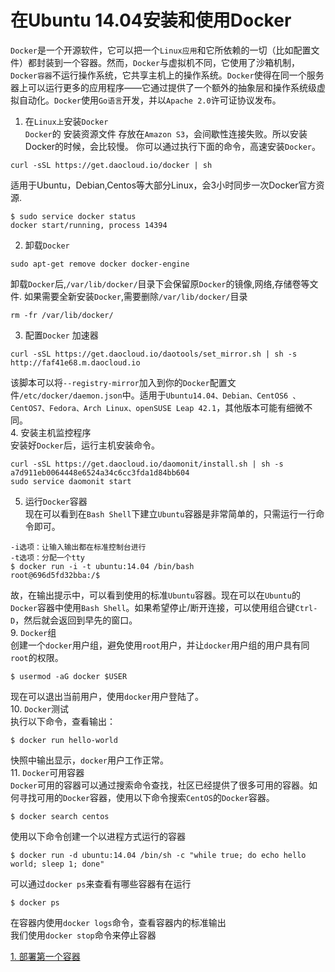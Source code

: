# 在Ubuntu 14.04安装和使用Docker

`Docker`是一个开源软件，它可以把一个`Linux应用`和它所依赖的一切（比如配置文件）都封装到一个容器。然而，`Docker`与虚拟机不同，它使用了沙箱机制，`Docker容器`不运行操作系统，它共享主机上的操作系统。`Docker`使得在同一个服务器上可以运行更多的应用程序——它通过提供了一个额外的抽象层和操作系统级虚拟自动化。`Docker`使用`Go语言`开发，并以`Apache 2.0`许可证协议发布。    

1. 在`Linux上`安装`Docker`      
`Docker`的 安装资源文件 存放在`Amazon S3`，会间歇性连接失败。所以安装Docker的时候，会比较慢。 
你可以通过执行下面的命令，高速安装`Docker`。      
```
curl -sSL https://get.daocloud.io/docker | sh
```
适用于Ubuntu，Debian,Centos等大部分Linux，会3小时同步一次Docker官方资源.   
```
$ sudo service docker status
docker start/running, process 14394
```  
2. 卸载`Docker`    
```
sudo apt-get remove docker docker-engine
```
卸载`Docker`后,`/var/lib/docker/`目录下会保留原`Docker`的镜像,网络,存储卷等文件. 如果需要全新安装`Docker`,需要删除`/var/lib/docker/`目录     
```
rm -fr /var/lib/docker/
``` 
3. 配置`Docker` 加速器     
```
curl -sSL https://get.daocloud.io/daotools/set_mirror.sh | sh -s http://faf41e68.m.daocloud.io 
```
该脚本可以将`--registry-mirror`加入到你的`Docker`配置文件`/etc/docker/daemon.json`中。适用于`Ubuntu14.04、Debian、CentOS6 、CentOS7、Fedora、Arch Linux、openSUSE Leap 42.1`，其他版本可能有细微不同。      
4. 安装主机监控程序    
安装好`Docker`后，运行主机安装命令。   
```
curl -sSL https://get.daocloud.io/daomonit/install.sh | sh -s a7d911eb0064448e6524a34c6cc3fda1d84bb604 
sudo service daomonit start 
```
5. 运行`Docker`容器       
现在可以看到在`Bash Shell`下建立`Ubuntu`容器是非常简单的，只需运行一行命令即可。   
```
-i选项：让输入输出都在标准控制台进行
-t选项：分配一个tty
$ docker run -i -t ubuntu:14.04 /bin/bash
root@696d5fd32bba:/$
```
故，在输出提示中，可以看到使用的标准`Ubuntu`容器。现在可以在`Ubuntu`的`Docker`容器中使用`Bash Shell`。如果希望停止/断开连接，可以使用组合键`Ctrl-D`，然后就会返回到早先的窗口。    
9. `Docker`组    
创建一个`docker`用户组，避免使用`root`用户，并让`docker`用户组的用户具有同`root`的权限。   
```
$ usermod -aG docker $USER
```
现在可以退出当前用户，使用`docker`用户登陆了。     
10. `Docker`测试     
执行以下命令，查看输出：   
```
$ docker run hello-world
```
快照中输出显示，`docker`用户工作正常。       
11. `Docker`可用容器      
`Docker`可用的容器可以通过搜索命令查找，社区已经提供了很多可用的容器。如何寻找可用的`Docker`容器，使用以下命令搜索`CentOS`的`Docker`容器。   
```
$ docker search centos
```


使用以下命令创建一个以进程方式运行的容器    
```
$ docker run -d ubuntu:14.04 /bin/sh -c "while true; do echo hello world; sleep 1; done"
```
可以通过`docker ps`来查看有哪些容器有在运行     
```
$ docker ps
```
在容器内使用`docker logs`命令，查看容器内的标准输出     
我们使用`docker stop`命令来停止容器    





[1. 部署第一个容器](http://guide.daocloud.io/dcs/3-9152643.html)   